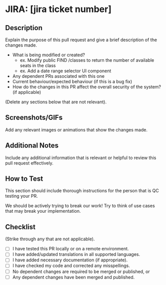 # JIRA: [jira ticket number]

## Description

Explain the purpose of this pull request and give a brief description of the changes made.

 - What is being modified or created?
    - ex. Modify public FIND /classes to return the number of available seats in the class
    - ex. Add a date range selector UI component
 - Any dependent PRs associated with this one
 - Current behaviour/expected behaviour (if this is a bug fix)
 - How do the changes in this PR affect the overall security of the system? (if applicable)

(Delete any sections below that are not relevant).

## Screenshots/GIFs

Add any relevant images or animations that show the changes made.

## Additional Notes

Include any additional information that is relevant or helpful to review this pull request effectively.

## How to Test

This section should include thorough instructions for the person that is QC testing your PR.

We should be actively trying to break our work! Try to think of use cases that may break your implementation.

## Checklist

(Strike through any that are not applicable).

- [ ] I have tested this PR locally or on a remote environment.
- [ ] I have added/updated translations in all supported languages.
- [ ] I have added necessary documentation (if appropriate).
- [ ] I have checked my code and corrected any misspellings.
- [ ] No dependent changes are required to be merged or published, or
- [ ] Any dependent changes have been merged and published.
